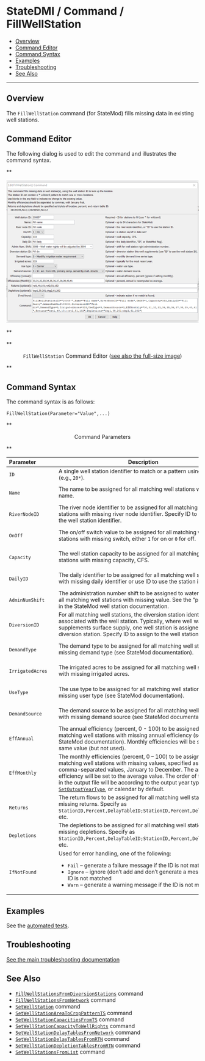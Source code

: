 # StateDMI / Command / FillWellStation #

* [Overview](#overview)
* [Command Editor](#command-editor)
* [Command Syntax](#command-syntax)
* [Examples](#examples)
* [Troubleshooting](#troubleshooting)
* [See Also](#see-also)

-------------------------

## Overview ##

The `FillWellStation` command (for StateMod) fills missing data in existing well stations.

## Command Editor ##

The following dialog is used to edit the command and illustrates the command syntax.

**<p style="text-align: center;">
![FillWellStation comand editor](FillWellStation.png)
</p>**

**<p style="text-align: center;">
`FillWellStation` Command Editor (<a href="../FillWellStation.png">see also the full-size image</a>)
</p>**

## Command Syntax ##

The command syntax is as follows:

```text
FillWellStation(Parameter="Value",...)
```
**<p style="text-align: center;">
Command Parameters
</p>**

| **Parameter**&nbsp;&nbsp;&nbsp;&nbsp;&nbsp;&nbsp;&nbsp;&nbsp;&nbsp;&nbsp;&nbsp;&nbsp; | **Description** | **Default**&nbsp;&nbsp;&nbsp;&nbsp;&nbsp;&nbsp;&nbsp;&nbsp;&nbsp;&nbsp;&nbsp;&nbsp;&nbsp;&nbsp;&nbsp;&nbsp;&nbsp;&nbsp;&nbsp;&nbsp; |
| --------------|-----------------|----------------- |
| `ID` | A single well station identifier to match or a pattern using wildcards (e.g., `20*`). | None – must be specified. |
| `Name` | The name to be assigned for all matching well stations with missing name. | If not specified, the original value will remain. |
| `RiverNodeID` | The river node identifier to be assigned for all matching well stations with missing river node identifier.  Specify ID to assign to the well station identifier. | If not specified, the original value will remain. |
| `OnOff` | The on/off switch value to be assigned for all matching well stations with missing switch, either `1` for on or `0` for off. | If not specified, the original value will remain. |
| `Capacity` | The well station capacity to be assigned for all matching well stations with missing capacity, CFS. | If not specified, the original value will remain. |
| `DailyID` | The daily identifier to be assigned for all matching well stations with missing daily identifier or use ID to use the station identifier. | If not specified, the original value will remain. |
| `AdminNumShift` | The administration number shift to be assigned to water rights for all matching well stations with missing value.  See the “primary” flag in the StateMod well station documentation. | If not specified, the original value will remain. |
| `DiversionID` | For all matching well stations, the diversion station identifier associated with the well station.  Typically, where well water supplements surface supply, one well station is assigned to the diversion station.  Specify ID to assign to the well station identifier. | If not specified, the original value will remain. |
| `DemandType` | The demand type to be assigned for all matching well stations with missing demand type (see StateMod documentation). | If not specified, the original value will remain. |
| `IrrigatedAcres` | The irrigated acres to be assigned for all matching well stations with missing irrigated acres. | If not specified, the original value will remain. |
| `UseType` | The use type to be assigned for all matching well stations with missing user type (see StateMod documentation). | If not specified, the original value will remain. |
| `DemandSource` | The demand source to be assigned for all matching well stations with missing demand source (see StateMod documentation). | If not specified, the original value will remain. |
| `EffAnnual` | The annual efficiency (percent, 0  - 100) to be assigned for all matching well stations with missing annual efficiency (see StateMod documentation).  Monthly efficiencies will be set to the same value (but not used). | If not specified, the original value will remain. |
| `EffMonthly` | The monthly efficiencies  (percent, 0 – 100) to be assigned for all matching well stations with missing values, specified as 12 comma-separated values, January to December.  The annual efficiency will be set to the average value.  The order of the values in the output file will be according to the output year type set by [`SetOutputYearType`](../SetOutputYearType/SetOutputYearType.md), or calendar by default. | If not specified, the original value will remain. |
| `Returns` | The return flows to be assigned for all matching well stations with missing returns.  Specify as `StationID,Percent,DelayTableID;StationID,Percent,DelayTableID;` etc. | If not specified, the original value will remain. |
| `Depletions` | The depletions to be assigned for all matching well stations with missing depletions.  Specify as `StationID,Percent,DelayTableID;StationID,Percent,DelayTableID;` etc. | If not specified, the original value will remain. |
| `IfNotFound` | Used for error handling, one of the following:<ul><li>`Fail` – generate a failure message if the ID is not matched</li><li>`Ignore` – ignore (don’t add and don’t generate a message) if the ID is not matched</li><li>`Warn` – generate a warning message if the ID is not matched</li></ul> | `Warn` |

## Examples ##

See the [automated tests](https://github.com/OpenCDSS/cdss-app-statedmi-test/tree/master/test/regression/commands/FillWellStation).

## Troubleshooting ##

[See the main troubleshooting documentation](../../troubleshooting/troubleshooting.md)

## See Also ##

* [`FillWellStationsFromDiversionStations`](../FillWellStationsFromDiversionStations/FillWellStationsFromDiversionStations.md) command
* [`FillWellStationsFromNetwork`](../FillWellStationsFromNetwork/FillWellStationsFromNetwork.md) command
* [`SetWellStation`](../SetWellStation/SetWellStation.md) command
* [`SetWellStationAreaToCropPatternTS`](../SetWellStationAreaToCropPatternTS/SetWellStationAreaToCropPatternTS.md) command
* [`SetWellStationCapacitiesFromTS`](../SetWellStationCapacitiesFromTS/SetWellStationCapacitiesFromTS.md) command
* [`SetWellStationCapacityToWellRights`](../SetWellStationCapacityToWellRights/SetWellStationCapacityToWellRights.md) command
* [`SetWellStationDelayTablesFromNetwork`](../SetWellStationDelayTablesFromNetwork/SetWellStationDelayTablesFromNetwork.md) command
* [`SetWellStationDelayTablesFromRTN`](../SetWellStationDelayTablesFromRTN/SetWellStationDelayTablesFromRTN.md) command
* [`SetWellStationDepletionTablesFromRTN`](../SetWellStationDepletionTablesFromRTN/SetWellStationDepletionTablesFromRTN.md) command
* [`SetWellStationsFromList`](../SetWellStationsFromList/SetWellStationsFromList.md) command
